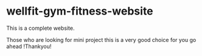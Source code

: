 # wellfit-gym-fitness-website

This is a complete website.

Those who are looking for mini project this is a very good choice for you go ahead !Thankyou!
